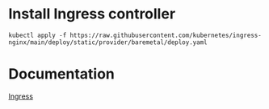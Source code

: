 # Install Ingress controller
```
kubectl apply -f https://raw.githubusercontent.com/kubernetes/ingress-nginx/main/deploy/static/provider/baremetal/deploy.yaml
```

# Documentation
[Ingress](https://kubernetes.io/docs/concepts/services-networking/ingress/)
